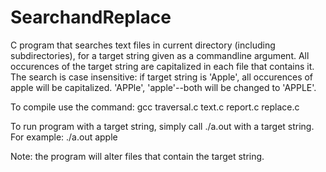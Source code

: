# SearchandReplace
C program that searches text files in current directory (including subdirectories), for a target string given as a commandline argument. All occurences of the target string are capitalized in each file that contains it. The search is case insensitive: if target string is 'Apple', all occurences of apple will be capitalized. 'APPle', 'apple'--both will be changed to 'APPLE'.

To compile use the command: gcc traversal.c text.c report.c replace.c

To run program with a target string, simply call ./a.out with a target string. For example: ./a.out apple

Note: the program will alter files that contain the target string.
